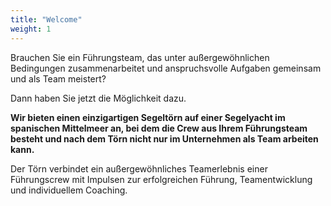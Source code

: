 ```yaml
---
title: "Welcome"
weight: 1
---
```



Brauchen Sie ein Führungsteam, das unter außergewöhnlichen Bedingungen zusammenarbeitet und anspruchsvolle Aufgaben gemeinsam und als Team meistert?

Dann haben Sie jetzt die Möglichkeit dazu.


**Wir bieten einen einzigartigen Segeltörn auf einer Segelyacht im spanischen Mittelmeer an, bei dem die Crew aus Ihrem Führungsteam besteht und nach dem Törn nicht nur im Unternehmen als Team arbeiten kann.** 

Der Törn verbindet ein außergewöhnliches Teamerlebnis einer Führungscrew mit Impulsen zur erfolgreichen Führung, Teamentwicklung und individuellem Coaching.


